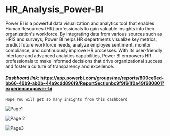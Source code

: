 # HR_Analysis_Power-BI
 Power BI is a powerful data visualization and analytics tool that enables Human Resources (HR) professionals to gain valuable insights 
 into their organization's workforce. By integrating data from various sources such as HRIS and surveys, 
 Power BI helps HR departments visualize key metrics, predict future workforce needs, analyze employee sentiment,
 monitor compliance, and continuously improve HR processes. With its user-friendly interface and advanced analytics capabilities, 
 Power BI empowers HR professionals to make informed decisions that drive organizational success and foster a culture of transparency and excellence.
#### *Dashboard link*: https://app.powerbi.com/groups/me/reports/800ce6ed-bb66-49b9-ab0b-44a9cdd896f9/ReportSectionbc9f9f61f0a49f680801?experience=power-bi
```Hope You will get so many insights from this dashboard```

![Page1](https://github.com/27DEBAPRIYA/HR_Analysis_Power-BI/assets/102849901/a8f9500d-ab5d-4089-81c6-92bb68a2f33e)

![Page 2](https://github.com/27DEBAPRIYA/HR_Analysis_Power-BI/assets/102849901/17087e49-7044-4f08-a904-a2d2ad79703f)

![Page3](https://github.com/27DEBAPRIYA/HR_Analysis_Power-BI/assets/102849901/5667a110-c326-47f5-a920-87a53d7b7840)
